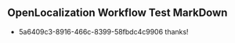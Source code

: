 ## OpenLocalization Workflow Test MarkDown
* 5a6409c3-8916-466c-8399-58fbdc4c9906 
thanks!<!--HONumber=Mar16_HO3-->
